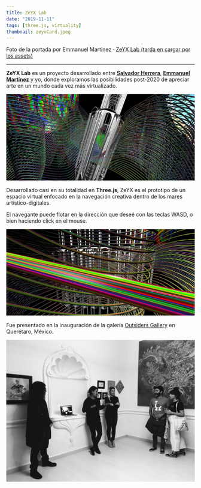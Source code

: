 ```yaml
---
title: ZeYX Lab
date: "2019-11-11"
tags: [three.js, virtuality]
thumbnail: zeyxCard.jpeg
---
```


<div class='md-link'>
Foto de la portada por Emmanuel Martinez ·
<a href="https://zeyxlab.com/">ZeYX Lab (tarda en cargar por los assets)</a>
</div>

<hr>

**ZeYX Lab** es un proyecto desarrollado entre [**Salvador Herrera**](https://outsiders.gallery/), [**Emmanuel Martínez** ](http://maremoto.mx/)y yo, donde exploramos las posibilidades post-2020 de apreciar arte en un mundo cada vez más virtualizado.

<img class="post__img" src="zeyx-img2.jpeg" alt="Animanoir Óscar A. Montiel" />

Desarrollado casi en su totalidad en **Three.js**, ZeYX es el prototipo de un espacio virtual enfocado en la navegación creativa dentro de los mares artístico-digitales.

El navegante puede flotar en la dirección que deseé con las teclas WASD, o bien haciendo click en el mouse.

<img class="post__img" src="zeyx-img3.jpeg" alt="Animanoir Óscar A. Montiel" />

Fue presentado en la inauguración de la galería [Outsiders Gallery](https://outsiders.gallery/) en Querétaro, México.

<img class="post__img" src="./og3.jpg" alt="Animanoir Óscar A. Montiel" />
